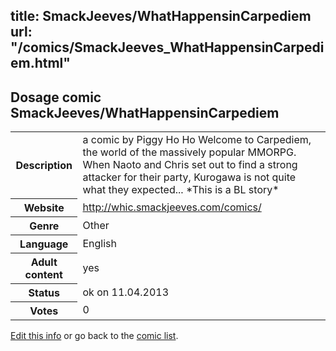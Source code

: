 title: SmackJeeves/WhatHappensinCarpediem
url: "/comics/SmackJeeves_WhatHappensinCarpediem.html"
---
Dosage comic SmackJeeves/WhatHappensinCarpediem
-----------------------------------------

<table class="comicinfo">
<tr>
<th>Description</th><td>a comic by Piggy Ho Ho Welcome to Carpediem, the world of the massively popular MMORPG. When Naoto and Chris set out to find a strong attacker for their party, Kurogawa is not quite what they expected... *This is a BL story*</td>
</tr>
<tr>
<th>Website</th><td><a href="http://whic.smackjeeves.com/comics/">http://whic.smackjeeves.com/comics/</a></td>
</tr>
<tr>
<th>Genre</th><td>Other</td>
</tr>
<tr>
<th>Language</th><td>English</td>
</tr>
<tr>
<th>Adult content</th><td>yes</td>
</tr>
<tr>
<th>Status</th><td>ok on 11.04.2013</td>
</tr>
<tr>
<th>Votes</th><td>0</div></td>
</tr>
</table>

[Edit this info](/comics/SmackJeeves_WhatHappensinCarpediem_edit.html) or go back to the [comic list](../comic-index.html).
